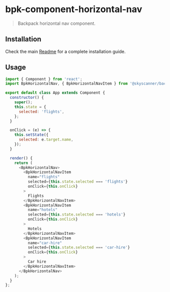 # bpk-component-horizontal-nav

> Backpack horizontal nav component.

## Installation

Check the main [Readme](https://github.com/skyscanner/backpack#usage) for a complete installation guide.

## Usage

```js
import { Component } from 'react';
import BpkHorizontalNav, { BpkHorizontalNavItem } from '@skyscanner/backpack-web/bpk-component-horizontal-nav';

export default class App extends Component {
  constructor() {
    super();
    this.state = {
      selected: 'flights',
    };
  }

  onClick = (e) => {
    this.setState({
      selected: e.target.name,
    });
  }

  render() {
    return (
      <BpkHorizontalNav>
        <BpkHorizontalNavItem
          name="flights"
          selected={this.state.selected === 'flights'}
          onClick={this.onClick}
        >
          Flights
        </BpkHorizontalNavItem>
        <BpkHorizontalNavItem
          name="hotels"
          selected={this.state.selected === 'hotels'}
          onClick={this.onClick}
        >
          Hotels
        </BpkHorizontalNavItem>
        <BpkHorizontalNavItem
          name="car-hire"
          selected={this.state.selected === 'car-hire'}
          onClick={this.onClick}
        >
          Car hire
        </BpkHorizontalNavItem>
      </BpkHorizontalNav>
    );
  }
};
```